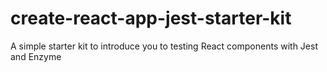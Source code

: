 # create-react-app-jest-starter-kit
A simple  starter kit to introduce you to testing React components with Jest and Enzyme
